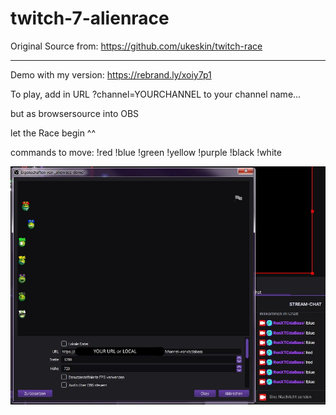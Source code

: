 # twitch-7-alienrace

Original Source from: https://github.com/ukeskin/twitch-race

-----------------

Demo with my version: https://rebrand.ly/xoiy7p1

To play, add in URL ?channel=YOURCHANNEL to your channel name...

but as browsersource into OBS

let the Race begin ^^

commands to move:
!red
!blue
!green
!yellow
!purple
!black
!white


![screenshot](Screen.jpg)
